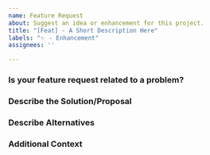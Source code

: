 ```yaml
---
name: Feature Request
about: Suggest an idea or enhancement for this project.
title: "[Feat] - A Short Description Here"
labels: "✨ - Enhancement"
assignees: ''

---
```


### Is your feature request related to a problem?
<!--- A clear description of the problem (e.g., "I’m always frustrated when..."). -->

### Describe the Solution/Proposal
<!-- What you want to happen. -->

### Describe Alternatives
<!-- Any alternative solutions or workarounds you've considered. -->

### Additional Context
<!-- Add mockups, technical constraints, or links to similar features. -->
